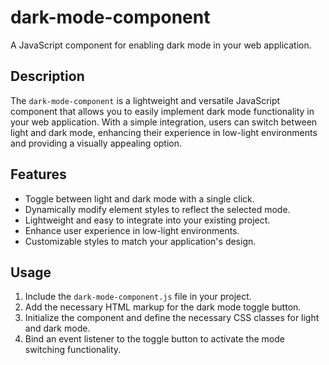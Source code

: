 # dark-mode-component

A JavaScript component for enabling dark mode in your web application.

## Description

The `dark-mode-component` is a lightweight and versatile JavaScript component that allows you to easily implement dark mode functionality in your web application. With a simple integration, users can switch between light and dark mode, enhancing their experience in low-light environments and providing a visually appealing option.

## Features

- Toggle between light and dark mode with a single click.
- Dynamically modify element styles to reflect the selected mode.
- Lightweight and easy to integrate into your existing project.
- Enhance user experience in low-light environments.
- Customizable styles to match your application's design.

## Usage

1. Include the `dark-mode-component.js` file in your project.
2. Add the necessary HTML markup for the dark mode toggle button.
3. Initialize the component and define the necessary CSS classes for light and dark mode.
4. Bind an event listener to the toggle button to activate the mode switching functionality.
